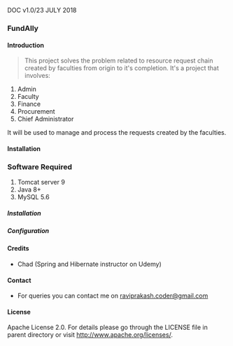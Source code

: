DOC v1.0/23 JULY 2018

### FundAlly

#### Introduction
> This project solves the problem related to resource request chain created by faculties from origin to it's completion.
It's a project that involves:

1. Admin
2. Faculty
3. Finance
4. Procurement
5. Chief Administrator

It will be used to manage and process the requests created by the faculties.

#### Installation

### Software Required

1. Tomcat server 9
2. Java 8+
3. MySQL 5.6

##### Installation

##### Configuration

#### Credits
  * Chad (Spring and Hibernate instructor on Udemy)

#### Contact
  * For queries you can contact me on raviprakash.coder@gmail.com

#### License
Apache License 2.0. For details please go through the LICENSE file in parent directory or visit http://www.apache.org/licenses/.
